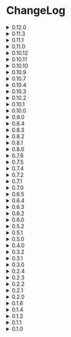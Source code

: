 # ChangeLog
<details>
  <summary>0.12.0</summary>
  
  - Added 3 new vanilla events
  - (Good) MoreExits: Spawns more entrances and exits into the facility
  - (Good) EarlyShip: Ship arrives earlier than usual
  - (Bad) LateShip: Ship arrives later than usual

  - Added 4 new mooded events (ToilHeads, EmergencyDice and LCGoldScrapMod)
  - (VeryGood) CityOfGold: Uses only LCGoldScrapMod scrap table
  - (Good) Dice: Spawns only dice
  - (Very Bad) BadDice: Only spawns bad dice
  - (Very Bad) Toilhead: Spawns toilheads

  - Alot of numbers ahead
  - Added arrows to the UI so you can more easily scrol.
  - Added 3 new scaling options, scaleByDaysPassed, scaleByScrapInShip and scaleByMoonGrade.
  - Mod will now use a difficulty value to scale things, this go from 0 => 100, old scaling was 0 => 60 from days passed.
  
  - scaleByDaysPassed will add 1 difficulty per day
  - scaleByScrapInShip will add 1 difficulty per 400 scrap value in ship
  - scaleByMoonGrade will add (D => -8), (C => -8), (B => -4), (A => +5), (S => +10), (S+ => +15), (S++ => +20), (S+++ => +30), (Other => +10) difficulty

  - Updated eventType rarity scales
  - VeryBad (Difficulty:0 => 0) to (Difficulty:100 => 40)
  - Bad (Difficulty:0 => 53) to (Difficulty:100 => 13)
  - Neutral (Difficulty:0 => 15) to (Difficulty:30 => 10)
  - Good (Difficulty:0 => 20) to (Difficulty:30 => 15)
  - VeryGood (Difficulty:0 => 2) to (Difficulty:100 => 12)
  - Remove (Difficulty:0 => 15) to (Difficulty:30 => 10)

  - Updated weatherMultipliers
  - Removed factorySizeMultiplier
  - Rainy (x1.05, x1.00)
  - Foggy (x1.15, x1.10)
  - Flooded (x1.25, x1.15)
  - Stormy (x1.35, x1.20)
  - Eclipsed (x1.35, x1.20)

  - Some other stuff i forgot about
</details>
<details>
  <summary>0.11.3</summary>
  
  - UI event descriptions and chat event descriptions should now match.
  - Arachnophobia event should no longer spawn anti coilheads
  - Bees event should now appear

  - Added terminal commands which only host can use, to display all commands type 'mhelp' into the terminal.
  - MHELP => Provides help information for commands.
  - MEVENT => Forces a mEvent to occur for next day.
  - MCLEAR => Clears the forced event list.
  - MEVENTS => Displays all events.
  - MPAY => Adds or subtracts credits.
  - MENEMIES => Displays all enemies.
  - MITEMS => Displays all items.

</details>
<details>
  <summary>0.11.1</summary>
  
  - Landmine event will now properly spawn landmines instead of turrets...

</details>
<details>
  <summary>0.11.0</summary>

  - v50 update
  - Added 9 new vanilla events

  - (VeryGood) SafeOutside: Prevents spawning outside and related events
  - (Bad) Butlers: Spawns butlers
  - (Bad) SpikeTraps: Spawns spike traps
  - (Bad) FlowerSnake: Spawns flower snakes
  - (VeryBad) Worms: Spawns worms outside and inside and comes with alot of snare fleas
  - (VeryBad) OldBirds: Spawns Oldbirds inside and outside and comes with landmines and outside landmines
  - (RemoveEnemy) NoOldbirds: Prevents oldbirds from spawning and related events
  - (RemoveEnemy) NoButlers: Prevents butlers from spawning and related events
  - (RemoveEnemy) NoSpikeTraps: Prevents spike traps from spawning and related events

  - Added 21 modded events (Will only appear if related mods are downloaded) ()
  - Current supported mods are Lethalthings, Diversity, Scopophobia, HerobrineMod, SirenHead, RollingGiant, TheFiend, Lockers, TheGiantSpecimens, Football, Mimics and Peepers
  - Dm me on the lethal modding discord in the brutal company minus thread if there is any other you want to add

  - (Bad) Roomba: Spawns boombas inside and sometimes outside
  - (Bad) TeleporterTraps: Spawns teleporter traps inside
  - (Bad) Mimics: Increased spawn rates of mimics
  - (Bad) Peepers: Spawns peepers outside and inside
  - (Bad) Shrimp: Spawns shrimps inside
  - (Bad) Rollinggiants: Spawns rolling giants
  - (Bad) ImmortalSnail: Spawns the immortal snail
  - (Bad) Lockers: Spawns lockers inside
  - (Bad) Football: Spawns football
  - (VeryBad) TheFiend: Spawns the fiend
  - (Verybad) Herobrine: Spawns herobrine
  - (Verybad) Sirenhead: Spawns sirenheads
  - (VeryBad) Walkers: Spawns walkers
  - (VeryBad) ShyGuy: Spawns shyguys
  - (VeryBad) GiantShowdown: Spawns redwoodgiants and giants outside
  - (RemoveEnemy) NoLockers: Prevents the lockers from spawning 
  - (RemoveEnemy) NoImmortalSnail: Prevents the immmortal snail from spawning
  - (RemoveEnemy) NoFiend: Prevents the fiend from spawning
  - (RemoveEnemy) NoShyGuy: Prevents Shyguy from spawning
  - (RemoveEnemy) NoPeepers: Prevents peepers from spawning
  - (RemoveEnemy) NoMimics: Prevents mimics from appearing

  - Events descriptions will vary, nearly every event will have atleast 3 descriptions or more, some 2
  - Event count will now scale (2 => day:0, 3 => day:25, 4 => day:50)
  - There is now a no scale option in the config
  - You can now change which enemies spawns for events(And all inside and outside spawns)
  - You can now modify scrap transmuation events
  - Yippeee is now compatible with kamikazie bugs, kamikazie bugs will now say yippeeeee
  - Updated some events
  - Removed scrap and enemies weights config
  - Added 'all' and 'allall' config options which will allow spawning of all enemies on all moons, these will make the game harder
  - Made some slight event changes
  - Reduced default density values on tree related events
  - And other stuff i forgor about

</details>
<details>
  <summary>0.10.12</summary>
  
  - AllWeather event will no longer spawn with 20 instances of stormy(Oops)
  - AllWeather will come with x1.6 scrapValue and x1.3 scrapAmount
  - Bombardment from warzone will no longer hit the ship
  - Buffed BigBonus default values
  - Updated rng for object spawning
  
</details>
<details>
  <summary>0.10.11</summary>
  
  - Added 1 new event:
  - (VeryBad) AllWeather: Will spawn Eclipsed, Stormy, Flooded and Raining weather.
  - Added config options for 'eventsToSpawnWith' and 'eventsToRemove' for every event.
  - Added globalScrapValueMultiplier and globalScrapAmountMultipliers scales, both set to (1, 0, 1, 1) by default
  - Added additiveInsideSpawnChance and additiveOutsidespawnChance scales, both set to (0, 0, 0, 0) by default
  - Added some outsideSpawnChance to certain events.
  
</details>
<details>
  <summary>0.10.10</summary>
  
  - Spawn chance will no longer multiply negative values in key frames, Tldr; Higher spawn chance will now mean earlier spawns.
  - Other stuff
  
</details>
<details>
  <summary>0.10.9</summary>
  
  - Nut slayer is now immortal by default and slightly more dangerous.
  - Nut slayer event will now come with thumpers, spiders and masked events. And will also increase spawn rates and spawn cap.
  - Black friday values should now be synced to all clients(Small oversight)
  - Moved DDay event to warzone(Removed DDay event but now it will only appear in warzone and hell).
  - Added 2 new events(Nothing interesting):
  - (Bad) Masked: Spawns Masked enemies
  - (Good) FullAccess: Every door will be unlocked and opened, prevents facility ghost.
  
</details>
<details>
  <summary>0.10.7</summary>
  
  - Added config option to show event's after ship leaves.
  - Updated how UI key works
  - Added back DDay, if it dosen't work i will cut my own dick off.
  
</details>
<details>
  <summary>0.10.4</summary>

  - DDay persisting should be fixed
  - Lowered default Siren volume

</details>
<details>
  <summary>0.10.3</summary>

  - Added 2 new events
  - (Bad) DDay: I like this one
  - (VeryGood) BlackFriday: Every item in the shop will go on sale

  - Reality shift will now grab the shifted object forcibly.
  - WarZone will now come with DDay
  - Hell will now come with WarZone
  - Turned eventType Weights to scales
  - Very bad will now scale (day:0 => 10 to day:60 => 30)
  - Bad will now scale (day:0 => 40 to day:60 => 20)
  - Other eventTypes wont scale by default

  - Minus will now spawn outside Objects 8 per frame instead of being all in one frame.
  - Fixed terminal codes for objects spawned by Minus.

</details>
<details>
  <summary>0.10.2</summary>

  - Forgor to multiply transmuted scrap values.

</details>
<details>
  <summary>0.10.1</summary>

  - Changed how the mod handles scrapAmount and scrapValue multipliers for comptability reasons.
  - Reality Shift will now work on outside spawned scrap.
  - Bounty should no longer be claimed multiplie times on a single enemy.
  - Fixed some default scales for events.
  - Shipment fee's should now be working

</details>
<details>
  <summary>0.10.0</summary>

  - Changed spawn rate multiplier default:(day:0 => x1.0 to day:60 => x2.0)
  - Added spawn cap multiplier default:(day0 => x1.0, day:60 => x2.0)
  - Set insideEnemyPowerCountScaling and outsideEnemyPowerCountScaling to 0, 0, 0, 0 by default
    
  - Added 4 new events(1 is reworked but it's pratically new):
    
  - (Bad)Kamikazie Bugs: Spawns kamikazie bugs inside
  - (Bad)Reality Warp: Attempting to pick up any spawned scrap will transform it into something else, something a turret or landmine.
  - (Bad)FacilityGhost(Used to be DoorGlitch): Will now open/close big doors and normal doors, will flicker lights,
     will mess with breaker and can rarely lock/unlock doors. The ghost will sometimes go crazy and cause alot of things to happen.
  - (VeryBad)Hell: Great reward, but at what cost.
    
  - Update default values for events
  - Updated some eventNames and descriptions
  - Fixed some things
  - Changed assetBundle names to be less generic so it wont cause an IO_Exception with certain mods.

</details>
<details>
  <summary>0.9.0</summary>

  - Redid all the scaling for all events (Mostly nerfed sizably) (Sizable nerf to insideTurrets and insideLandmines also)
  - Added minCap and maxCap to scales.
  - Added new difficulty scalings.
  - Added spawn rate multiplier scale default:(Scales from day:0 => x0.8 to day:60 => x2.5)
  - Added hp bonus scale default:(Scales from day:0 => +0hp to day:60 => +5hp)
  - Added maxInsideEnemyPower scale default:(Scales from day:0 => +0 to day:60 => +60)
  - Added maxOutsideEnemyPower scale default:(Scales from day:0 => +0 to day:60 => +30)
  - Changed extra event chance to weights => (40, 40, 15, 5) is equivalent to (+0, +1, +2, +3) events...
  - TLDR: should be much easier at start but will now scale harder than it used to (In theory).
  - Upated Icon
  - Added 2 new events(Not interesting):
  - (Good)Fragile Enemies: Decreased enemy hp.
  - (Bad)Strong Enemies: Increased enemy hp.
  - Fixed weather effects disapearring when entering/exiting facility.
  - GrabbableLandmines will now longer be steppable on after ship leave(Stepping is enabled again on LoadNewLevel)
  - Added a 250 spawn cap to outsideLandmines and outsideTurrets so it should no longer lag the game when spawning on a big map, and added a 1000 cap to other object.
  - Generating and binding enemy + scrap configs should now be thread-safe (I hope).
  - Next patches will be new unique events.
</details>
<details>
  <summary>0.8.4</summary>
  
  - Changed how scrap is handled in this mod, should no longer cause compatibility issues.
  - Event default amount is now set 2 to but.
  - There is now a default chance of 50% to add another event up to 4. (Can be configured)
  - There is now 10 temp custom monster events at the bottom of the events config. (Haven't tested these too much)
  - Made nutslayer much more harsh...
  - Added config options for nutslayer, slayer shotgun, grabbable landmines and grabbable turrets.
</details>
<details>
  <summary>0.8.3</summary>
  
  - Added Quota config options
  - Added customizable config weights for all enemies and all scrap for all moons (Including modded ones)
  - Fixed items from this mod not saving
  - Shipment fee's should no longer happen on the company moon. Literally 
</details>
<details>
  <summary>0.8.2</summary>
  
  - Grabbable Landmines and Grabbable Turrets should no longer disapear.
  - Shipment fee's should no longer happen on the company moon.
</details>
<details>
  <summary>0.8.1</summary>
  
  - Game should no longer break when disabling all events of one type.
  - Fixed some things with grabbableLandmines(Still cant figure out why scan node is not working)
</details>
<details>
  <summary>0.8.0</summary>
  
  - Added 7 new events.
    
  - Raining: Turns the atmosphere to raining (withouth the puddles)
  - Gloomy: Turns atmopshere gloomy(foggy withouth the fog).
  - Heavy Rain: Triple rain
  - Shipment Fees: Any shipment on given planet will incur fees.
  - Grabbable Landmines: Some landmines on the map will turn into scrap. (Wont blow you up straight away)
  - Grabbable Turrets: Some turrets on the map will turn into scrap.
  - Nut slayer: Spawns the nutslayer inside the facility, kills everything... If killed drops shotgun with infinite ammo.

  - Updated antiCoilHead, no longer double audio.
  - Updated how transmuteScrapSmall and transmuteScrapBig scale scrapAmount.
  - Added Increment Global Multipliers config settings.

</details>
<details>
  <summary>0.7.6</summary>
  
  - Game wont outright break when loading any of the zingar moon mod's
  - AntiCoilHead is now a seperate enemy(audio is doubling yet to fix)
  - Reverted rm.mapSizeMultiplier to rm.currentLevel.factorySizeMultiplier
</details>
<details>
  <summary>0.7.5</summary>
  
  - Changed shitty code so game wont break
</details>
<details>
  <summary>0.7.4</summary>
  
  - Added config option to disabled terminal text
  - Fixed eventType weights not updating properly with disabled events.
  - Moved enemy spawn restoring to 'ShipLeave' instead of on scrapSpawn(I am monkey).
</details>
<details>
  <summary>0.7.2</summary>
  
  - Made horrible transpiler run last
  - Updated how paying works
  - Bounty pay amount is now configurable
</details>
<details>
  <summary>0.7.1</summary>
  
  - Horrible fix for scrap not being restored (Can't figure out which mod causes this)
</details>
<details>
  <summary>0.7.0</summary>
  
  - Restructered Code
  - Slighly lowered density values and made it more conisitent throughout maps
  - Added config option to change event amount
  - Added config option to show events in chat
  - Fixed some stuff
  - Buffed weather multipliers
  - Mod should now be much more stable with certain moon mods
</details>
<details>
  <summary>0.6.5</summary>

  - Made weight setting more clear.
  - Added option to disable an event in the config.
</details>
<details>
  <summary>0.6.4</summary>

  - Added extra config options for UI.
  - Fixed some things to deal with certain moon mods. Yet to implement a proper fix.
</details>
<details>
<summary>0.6.3</summary>

  - Atlas_Abyss v1.1.3 by Zingar fucks with this mod for whatever reason by removing a bunch of prefabs? i have yet to get to the bottom of this
  - Added some null checks
</details>
<details>
<summary>0.6.2</summary>
  
  - Fixed mod breaking with certain moon mods.
</details>
<details>
  <summary>0.6.0</summary>
  
  - Made a proper README.md and a seperate CHANGELOG.md file
  - Added a UI in the top right corner of the screen that will display event information
  - UI can be open and closed with 'k' or a set value in the config
  - Changed up the code a little
  - Buffed Scrap value and amount events
  - Tweaked some other values
  - Added some events
  - Fixed some stuff
</details>
<details>
  <summary>0.5.2</summary>
  
  - Fixed Anticoilhead event not working with late game upgrades
  - Added noLandmine and noTurret events
</details>
<details>
<summary>0.5.1</summary>
  
  - Reduced Density values overall
  - Made outside and inside enemy spawning more proper
  - ^^ Because of this hoarding bugs should no longer be squashed when outside
</details>
<details>
<summary>0.5.0</summary>
  
  - Changed scaling for all events
  - Scaling can now be changed in config
  - Outside turret, landmine and tree density should be roughly conistent throught the maps
  - Fixed some things
</details>
<details>
<summary>0.4.0</summary>
  
  - Added Outside turret and Outside landmine events
</details>
<details>
<summary>0.3.2</summary>
  
  - Terminal text should now be working properly with lethal expansion
</details>
<details>
<summary>0.3.1</summary>
  - Changed MinInclusive from 0.6 to 0.9
  - Randomize multipliers is now set to false by default
  - Terminal text dosent work well with 'lethal expansion'...
</details>
<details>
<summary>0.3.0</summary>
  
  - Implemented proper netcode for syncing
  - Implemented weather multipliers
  - Weather multipliers come with a bit of rng, can be disabled in config
  - Made code abit better and cleaner
  - More config options for events
  - Config settings for weather multipliers
  - AntiCoilHead event should now be properly fixed on multiplayer
</details>
<details>
<summary>0.2.4</summary>
  
  - Implemented a basic config to set weights
</details>
<details>
<summary>0.2.3</summary>
  
  - Added 6 new scrap related events
</details>
<details>
<summary>0.2.2</summary>
  
  - You wont be stuck on waiting when trying to go to company building
</details>
<details>
<summary>0.2.1</summary>
  
  - Hoarding bugs should no longer be depressed inside the facility
</details>
<details>
<summary>0.2.0</summary>
  
  - Restructered Code
  - factorySizeMultiplier, scrapAmountMultiplier and scrapValueMultiplier should now be synced on all clients.
  - AntiCoilhead event should now work properly on all clients
</details>
<details>
<summary>0.1.6</summary>
  
  - Multiplayer maps should be synced now(not on first round for whatever reason??)
</details>
<details>
<summary>0.1.4</summary>
  
  - Scrap multipliers now reset properly
</details>
<details>
<summary>0.1.2</summary>
  
  - Added AntiCoilHead Event
</details>
<details>
<summary>0.1.1</summary>
  
  - Tweaked some things
  - Added 8 new events
</details>
<details>
<summary>0.1.0</summary>
  
  - Initial Release
</details>
